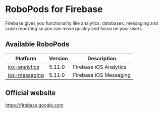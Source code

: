 # RoboPods for Firebase

Firebase gives you functionality like analytics, databases, messaging and crash reporting so you can move quickly and focus on your users.

## Available RoboPods

| Platform                          | Version  | Description                                         |
|-----------------------------------|----------|-----------------------------------------------------|
| [ios-analytics](ios-analytics/)   | 5.11.0   | Firebase iOS Analytics              |
| [ios-messaging](ios-messaging/)   | 5.11.0    | Firebase iOS Messaging             |

## Official website

https://firebase.google.com


